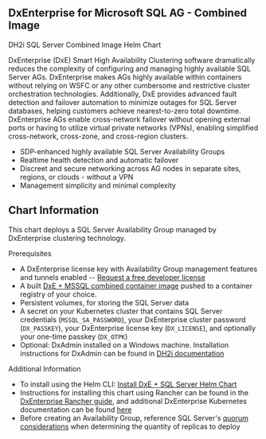 ## DxEnterprise for Microsoft SQL AG - Combined Image

DH2i SQL Server Combined Image Helm Chart

DxEnterprise (DxE) Smart High Availability Clustering software 
dramatically reduces the complexity of configuring and managing highly 
available SQL Server AGs. DxEnterprise makes AGs highly available within 
containers without relying on WSFC or any other cumbersome and 
restrictive cluster orchestration technologies. Additionally, DxE 
provides advanced fault detection and failover automation to minimize 
outages for SQL Server databases, helping customers achieve 
nearest-to-zero total downtime. DxEnterprise AGs enable cross-network 
failover without opening external ports or having to utilize virtual 
private networks (VPNs), enabling simplified cross-network, cross-zone, 
and cross-region clusters.

- SDP-enhanced highly available SQL Server Availability Groups
- Realtime health detection and automatic failover
- Discreet and secure networking across AG nodes in separate sites, 
  regions, or clouds - without a VPN
- Management simplicity and minimal complexity

## Chart Information

This chart deploys a SQL Server Availability Group managed by 
DxEnterprise clustering technology.

Prerequisites 

- A DxEnterprise license key with Availability Group management features 
  and tunnels enabled -- [Request a free developer license](https://dh2i.com/dxoperator-sql-server-operator-for-kubernetes/)
- A built [DxE + MSSQL combined container image](https://support.dh2i.com/docs/v23.0/guides/dxenterprise/containers/building-dxemssql-qsg)
  pushed to a container registry of your choice.
- Persistent volumes, for storing the SQL Server data
- A secret on your Kubernetes cluster that contains SQL Server
  credentials (`MSSQL_SA_PASSWORD`), your DxEnterprise cluster password
  (`DX_PASSKEY`), your DxEnterprise license key (`DX_LICENSE`), and
  optionally your one-time passkey (`DX_OTPK`)
- Optional: DxAdmin installed on a Windows machine. Installation 
  instructions for DxAdmin can be found in [DH2i documentation](https://support.dh2i.com/docs/v22.0/guides/dxenterprise/installation/dxadmin-qsg)

Additional Information

- To install using the Helm CLI: [Install DxE + SQL Server Helm Chart](https://support.dh2i.com/docs/v23.0/guides/dxenterprise/containers/kubernetes/mssql-ag-helm)
- Instructions for installing this chart using Rancher can be found in the [DxEnterprise Rancher guide](https://support.dh2i.com/docs/v23.0/guides/dxenterprise/containers/kubernetes/mssql-ag-rancher#install-the-helm-chart), and additional DxEnterprise Kubernetes documentation can be found [here](https://support.dh2i.com/docs/v22.0/guides/dxenterprise/containers/kubernetes)
- Before creating an Availability Group, reference SQL Server's [quorum considerations](https://support.dh2i.com/docs/v23.0/kbs/sql_server/availability_groups/quorum-considerations-for-sql-server-availability-groups) when determining the quantity of replicas to deploy
